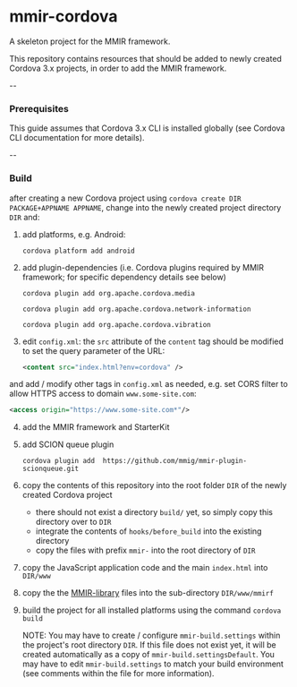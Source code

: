 mmir-cordova
============

A skeleton project for the MMIR framework.

This repository contains resources that should be added to newly
created Cordova 3.x projects, in order to add the MMIR framework.

--
### Prerequisites
This guide assumes that Cordova 3.x CLI is installed globally
(see Cordova CLI documentation for more details).

--
### Build

after creating a new Cordova project using ```cordova create DIR PACKAGE+APPNAME APPNAME```,
change into the newly created project directory ```DIR``` and:

1. add platforms, e.g. Android:

   ```cordova platform add android```  
   
2. add plugin-dependencies 
   (i.e. Cordova plugins required by MMIR framework; 
    for specific dependency details see below)
    
   ```cordova plugin add org.apache.cordova.media```
   
   ```cordova plugin add org.apache.cordova.network-information```
   
   ```cordova plugin add org.apache.cordova.vibration```
   
3. edit ```config.xml```: the ```src``` attribute of the ```content``` tag should
   be modified to set the query parameter of the URL:
   ```xml
   <content src="index.html?env=cordova" />
   ```  
  and add / modify other tags in ```config.xml``` as needed, e.g. set CORS filter
  to allow HTTPS access to domain ```www.some-site.com```:
   ```xml
   <access origin="https://www.some-site.com*"/>
   ``` 


4. add the MMIR framework and StarterKit

  1. add SCION queue plugin
     
     ```cordova plugin add  https://github.com/mmig/mmir-plugin-scionqueue.git```
     
  2. copy the contents of this repository into the root folder ```DIR```
     of the newly created Cordova project
     * there should not exist a directory ```build/``` yet, so simply copy this directory over
       to ```DIR```
     * integrate the contents of ```hooks/before_build``` into the existing directory
     * copy the files with prefix ```mmir-``` into the root directory of ```DIR```
     
  3. copy the JavaScript application code and the main ```index.html``` into ```DIR/www```
  
  4. copy the  the [MMIR-library][1] files into the sub-directory ```DIR/www/mmirf```
     
5. build the project for all installed platforms using the command ```cordova build```

   NOTE: You may have to create / configure ```mmir-build.settings``` within the project's root
         directory ```DIR```. If this file does not exist yet, it will be created automatically
         as a copy of ```mmir-build.settingsDefault```. You may have to edit 
         ```mmir-build.settings``` to match your build environment (see comments within the 
         file for more information).


[1]: https://github.com/mmig/mmir-lib
   